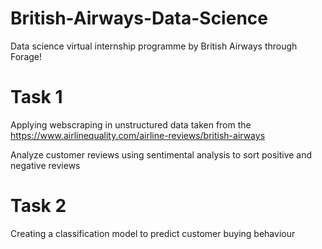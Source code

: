# British-Airways-Data-Science
Data science virtual internship programme by British Airways through Forage!

# Task 1
Applying webscraping in unstructured data taken from the https://www.airlinequality.com/airline-reviews/british-airways

Analyze customer reviews using sentimental analysis to sort positive and negative reviews

# Task 2
Creating a classification model to predict customer buying behaviour
